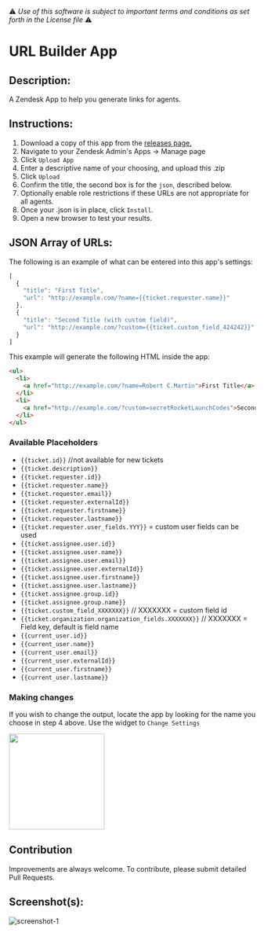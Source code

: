 :warning: *Use of this software is subject to important terms and conditions as set forth in the License file* :warning:

# URL Builder App

## Description:

A Zendesk App to help you generate links for agents.

## Instructions:

1. Download a copy of this app from the [releases page.](../../releases)
2. Navigate to your Zendesk Admin's Apps -> Manage page
3. Click `Upload App`
4. Enter a descriptive name of your choosing, and upload this .zip
5. Click `Upload`
6. Confirm the title, the second box is for the `json`, described below.
7. Optionally enable role restrictions if these URLs are not appropriate for all agents.
8. Once your .json is in place, click `Install`.
9. Open a new browser to test your results.

## JSON Array of URLs:

The following is an example of what can be entered into this app's settings:

```javascript
[
  {
    "title": "First Title",
    "url": "http://example.com/?name={{ticket.requester.name}}"
  },
  {
    "title": "Second Title (with custom field)",
    "url": "http://example.com/?custom={{ticket.custom_field_424242}}"
  }
]
```

This example will generate the following HTML inside the app:

```html
<ul>
  <li>
    <a href="http://example.com/?name=Robert C.Martin">First Title</a>
  </li>
  <li>
    <a href="http://example.com/?custom=secretRocketLaunchCodes">Second Title (with custom field)</a>
  </li>
</ul>
```

### Available Placeholders
* `{{ticket.id}}` //not available for new tickets
* `{{ticket.description}}`
* `{{ticket.requester.id}}`
* `{{ticket.requester.name}}`
* `{{ticket.requester.email}}`
* `{{ticket.requester.externalId}}`
* `{{ticket.requester.firstname}}`
* `{{ticket.requester.lastname}}`
* `{{ticket.requester.user_fields.YYY}}` = custom user fields can be used
* `{{ticket.assignee.user.id}}`
* `{{ticket.assignee.user.name}}`
* `{{ticket.assignee.user.email}}`
* `{{ticket.assignee.user.externalId}}`
* `{{ticket.assignee.user.firstname}}`
* `{{ticket.assignee.user.lastname}}`
* `{{ticket.assignee.group.id}}`
* `{{ticket.assignee.group.name}}`
* `{{ticket.custom_field_XXXXXXX}}` // XXXXXXX = custom field id
* `{{ticket.organization.organization_fields.XXXXXXX}}` // XXXXXXX = Field key, default is field name
* `{{current_user.id}}`
* `{{current_user.name}}`
* `{{current_user.email}}`
* `{{current_user.externalId}}`
* `{{current_user.firstname}}`
* `{{current_user.lastname}}`

### Making changes

If you wish to change the output, locate the app by looking for the name you choose in step 4 above. Use the widget to `Change Settings`

<img width="195" src="/assets/app-settings-change.png" />


## Contribution

Improvements are always welcome. To contribute, please submit detailed Pull Requests.

## Screenshot(s):
![screenshot-1](/assets/screenshot.png)
